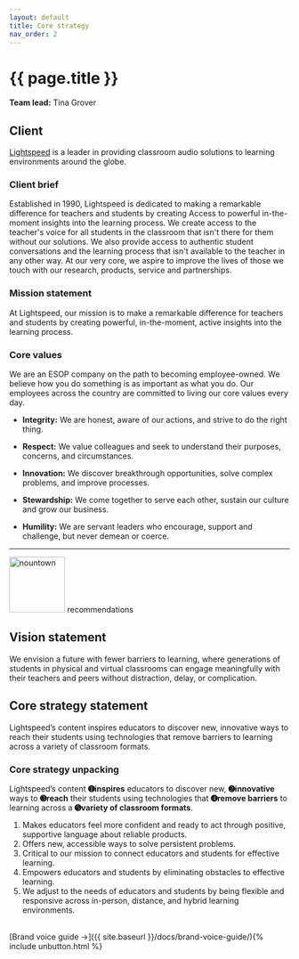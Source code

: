 ```yaml
---
layout: default
title: Core strategy
nav_order: 2
---
```


# {{ page.title }} 

**Team lead:** Tina Grover

## Client
[Lightspeed](https://www.lightspeed-tek.com/) is a leader in providing classroom audio solutions to learning environments around the globe.

### Client brief
Established in 1990, Lightspeed is dedicated to making a remarkable difference for teachers and students by creating Access to powerful in-the-moment insights into the learning process. We create access to the teacher's voice for all students in the classroom that isn't there for them without our solutions. We also provide access to authentic student conversations and the learning process that isn't available to the teacher in any other way. At our very core, we aspire to improve the lives of those we touch with our research, products, service and partnerships. 

### Mission statement
At Lightspeed, our mission is to make a remarkable difference for teachers and students by creating powerful, in-the-moment, active insights into the learning process. 

### Core values
We are an ESOP company on the path to becoming employee-owned. We believe how you do something is as important as what you do. Our employees across the country are committed to living our core values every day.

- **Integrity:** We are honest, aware of our actions, and strive to do the right thing.

- **Respect:** We value colleagues and seek to understand their purposes, concerns, and circumstances.

- **Innovation:** We discover breakthrough opportunities, solve complex problems, and improve processes.

- **Stewardship:** We come together to serve each other, sustain our culture and grow our business.

- **Humility:** We are servant leaders who encourage, support and challenge, but never demean or coerce.

<hr>

<img src="{{site.baseul}}/assets/images/nountown.png" width="100px" alt="nountown" /> recommendations

## Vision statement 
We envision a future with fewer barriers to learning, where generations of students in physical and virtual classrooms can engage meaningfully with their teachers and peers without distraction, delay, or complication.

## Core strategy statement

Lightspeed’s content inspires educators to discover new, innovative ways to reach their students using technologies that remove barriers to learning across a variety of classroom formats.

### Core strategy unpacking

Lightspeed’s content **➊inspires** educators to discover new, **➋innovative** ways to **➌reach** their students using technologies that **➍remove barriers** to learning across a **➎variety of classroom formats**.

1. Makes educators feel more confident and ready to act through positive, supportive language about reliable products.
1. Offers new, accessible ways to solve persistent problems.
1. Critical to our mission to connect educators and students for effective learning.
1. Empowers educators and students by eliminating obstacles to effective learning.
1. We adjust to the needs of educators and students by being flexible and responsive across in-person, distance, and hybrid learning environments.

<br>
[Brand voice guide →]({{ site.baseurl }}/docs/brand-voice-guide/){% include unbutton.html %}